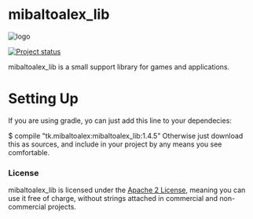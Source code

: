 # mibaltoalex_lib

![logo](https://avatars0.githubusercontent.com/u/7804195)

[![Project status](https://img.shields.io/badge/status-active-brightgreen.svg)](#status)

mibaltoalex_lib is a small support library for games and applications.
 
# Setting Up
If you are using gradle, yo can just add this line to your dependecies:

$ compile "tk.mibaltoalex:mibaltoalex_lib:1.4.5"
Otherwise just download this as sources, and include in your project by any means you see comfortable.

### License
mibaltoalex_lib is licensed under the [Apache 2 License](http://www.apache.org/licenses/LICENSE-2.0.html), meaning you
can use it free of charge, without strings attached in commercial and non-commercial projects.
